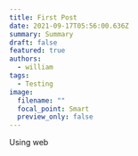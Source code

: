 ```yaml
---
title: First Post
date: 2021-09-17T05:56:00.636Z
summary: Summary
draft: false
featured: true
authors:
  - william
tags:
  - Testing
image:
  filename: ""
  focal_point: Smart
  preview_only: false
---
```

Using web